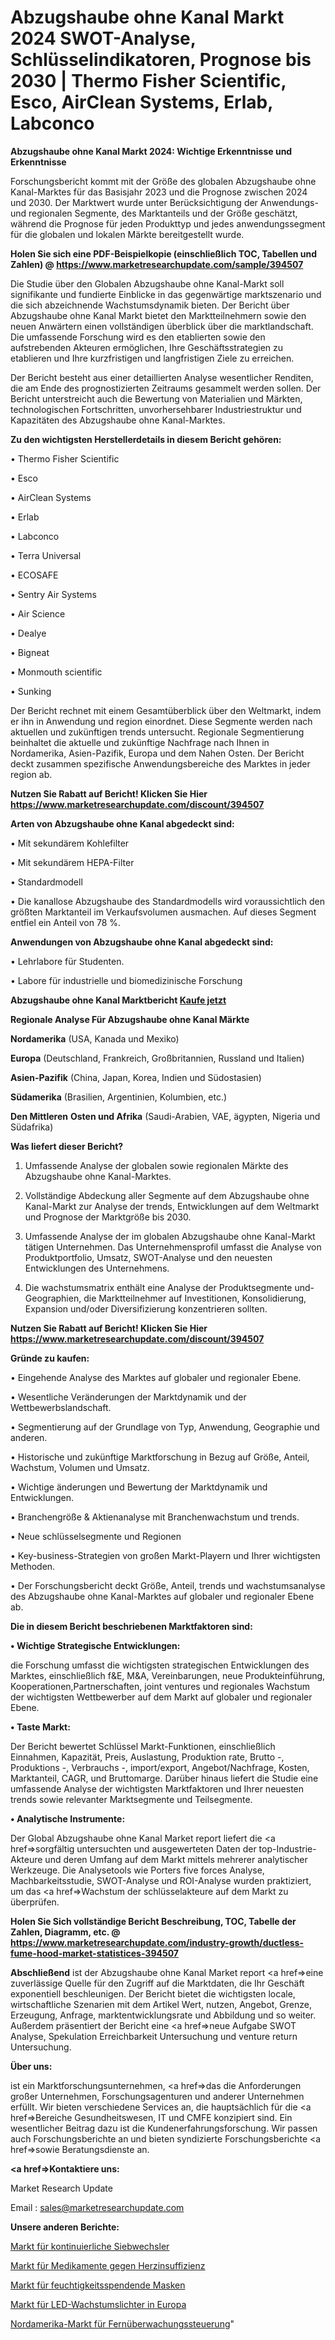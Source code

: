 # Abzugshaube ohne Kanal Markt 2024 SWOT-Analyse, Schlüsselindikatoren, Prognose bis 2030 | Thermo Fisher Scientific, Esco, AirClean Systems, Erlab, Labconco

<strong>Abzugshaube ohne Kanal Markt 2024: Wichtige Erkenntnisse und Erkenntnisse</strong>

Forschungsbericht kommt mit der Größe des globalen Abzugshaube ohne Kanal-Marktes für das Basisjahr 2023 und die Prognose zwischen 2024 und 2030. Der Marktwert wurde unter Berücksichtigung der Anwendungs-und regionalen Segmente, des Marktanteils und der Größe geschätzt, während die Prognose für jeden Produkttyp und jedes anwendungssegment für die globalen und lokalen Märkte bereitgestellt wurde.

<strong>Holen Sie sich eine PDF-Beispielkopie (einschließlich TOC, Tabellen und Zahlen) @
</strong><strong><a href=https://www.marketresearchupdate.com/sample/394507><strong>https://www.marketresearchupdate.com/sample/394507</u></font></a></strong></strong>

Die Studie über den Globalen Abzugshaube ohne Kanal-Markt soll signifikante und fundierte Einblicke in das gegenwärtige marktszenario und die sich abzeichnende Wachstumsdynamik bieten. Der Bericht über Abzugshaube ohne Kanal Markt bietet den Marktteilnehmern sowie den neuen Anwärtern einen vollständigen überblick über die marktlandschaft. Die umfassende Forschung wird es den etablierten sowie den aufstrebenden Akteuren ermöglichen, Ihre Geschäftsstrategien zu etablieren und Ihre kurzfristigen und langfristigen Ziele zu erreichen.

Der Bericht besteht aus einer detaillierten Analyse wesentlicher Renditen, die am Ende des prognostizierten Zeitraums gesammelt werden sollen. Der Bericht unterstreicht auch die Bewertung von Materialien und Märkten, technologischen Fortschritten, unvorhersehbarer Industriestruktur und Kapazitäten des Abzugshaube ohne Kanal-Marktes.

<strong>Zu den wichtigsten Herstellerdetails in diesem Bericht gehören:</strong>

• Thermo Fisher Scientific

• Esco

• AirClean Systems

• Erlab

• Labconco

• Terra Universal

• ECOSAFE

• Sentry Air Systems

• Air Science

• Dealye

• Bigneat

• Monmouth scientific

• Sunking

Der Bericht rechnet mit einem Gesamtüberblick über den Weltmarkt, indem er ihn in Anwendung und region einordnet. Diese Segmente werden nach aktuellen und zukünftigen trends untersucht. Regionale Segmentierung beinhaltet die aktuelle und zukünftige Nachfrage nach Ihnen in Nordamerika, Asien-Pazifik, Europa und dem Nahen Osten. Der Bericht deckt zusammen spezifische Anwendungsbereiche des Marktes in jeder region ab.

<strong>Nutzen Sie Rabatt auf Bericht! Klicken Sie Hier
</strong><strong><a href=https://www.marketresearchupdate.com/discount/394507>https://www.marketresearchupdate.com/discount/394507</b></u></font></strong></a>

<strong>Arten von Abzugshaube ohne Kanal abgedeckt sind:</strong>

• Mit sekundärem Kohlefilter

• Mit sekundärem HEPA-Filter

• Standardmodell

• Die kanallose Abzugshaube des Standardmodells wird voraussichtlich den größten Marktanteil im Verkaufsvolumen ausmachen. Auf dieses Segment entfiel ein Anteil von 78 %.

<strong>Anwendungen von Abzugshaube ohne Kanal abgedeckt sind:</strong>

• Lehrlabore für Studenten.

• Labore für industrielle und biomedizinische Forschung

<strong>Abzugshaube ohne Kanal Marktbericht <a href=https://www.marketresearchupdate.com/buynow/394507>Kaufe jetzt</a></strong>

<strong>Regionale Analyse Für Abzugshaube ohne Kanal Märkte</strong>

<strong>Nordamerika</strong> (USA, Kanada und Mexiko)

<strong>Europa</strong> (Deutschland, Frankreich, Großbritannien, Russland und Italien)

<strong>Asien-Pazifik</strong> (China, Japan, Korea, Indien und Südostasien)

<strong>Südamerika</strong> (Brasilien, Argentinien, Kolumbien, etc.)

<strong>Den Mittleren</strong> <strong>Osten und Afrika</strong> (Saudi-Arabien, VAE, ägypten, Nigeria und Südafrika)

<strong>Was liefert dieser Bericht?</strong>

1. Umfassende Analyse der globalen sowie regionalen Märkte des Abzugshaube ohne Kanal-Marktes.

2. Vollständige Abdeckung aller Segmente auf dem Abzugshaube ohne Kanal-Markt zur Analyse der trends, Entwicklungen auf dem Weltmarkt und Prognose der Marktgröße bis 2030.

3. Umfassende Analyse der im globalen Abzugshaube ohne Kanal-Markt tätigen Unternehmen. Das Unternehmensprofil umfasst die Analyse von Produktportfolio, Umsatz, SWOT-Analyse und den neuesten Entwicklungen des Unternehmens.

4. Die wachstumsmatrix enthält eine Analyse der Produktsegmente und-Geographien, die Marktteilnehmer auf Investitionen, Konsolidierung, Expansion und/oder Diversifizierung konzentrieren sollten.

<strong>Nutzen Sie Rabatt auf Bericht! Klicken Sie Hier
</strong><strong><a href=https://www.marketresearchupdate.com/discount/394507>https://www.marketresearchupdate.com/discount/394507</b></u></font></strong></a>

<strong>Gründe zu kaufen:</strong>

• Eingehende Analyse des Marktes auf globaler und regionaler Ebene.

• Wesentliche Veränderungen der Marktdynamik und der Wettbewerbslandschaft.

• Segmentierung auf der Grundlage von Typ, Anwendung, Geographie und anderen.

• Historische und zukünftige Marktforschung in Bezug auf Größe, Anteil, Wachstum, Volumen und Umsatz.

• Wichtige änderungen und Bewertung der Marktdynamik und Entwicklungen.

• Branchengröße &amp; Aktienanalyse mit Branchenwachstum und trends.

• Neue schlüsselsegmente und Regionen

• Key-business-Strategien von großen Markt-Playern und Ihrer wichtigsten Methoden.

• Der Forschungsbericht deckt Größe, Anteil, trends und wachstumsanalyse des Abzugshaube ohne Kanal-Marktes auf globaler und regionaler Ebene ab.

<strong>Die in diesem Bericht beschriebenen Marktfaktoren sind:</strong>

<strong>• Wichtige Strategische Entwicklungen:</strong>

die Forschung umfasst die wichtigsten strategischen Entwicklungen des Marktes, einschließlich f&amp;E, M&amp;A, Vereinbarungen, neue Produkteinführung, Kooperationen,Partnerschaften, joint ventures und regionales Wachstum der wichtigsten Wettbewerber auf dem Markt auf globaler und regionaler Ebene.

<strong>• Taste Markt:</strong>

Der Bericht bewertet Schlüssel Markt-Funktionen, einschließlich Einnahmen, Kapazität, Preis, Auslastung, Produktion rate, Brutto -, Produktions -, Verbrauchs -, import/export, Angebot/Nachfrage, Kosten, Marktanteil, CAGR, und Bruttomarge. Darüber hinaus liefert die Studie eine umfassende Analyse der wichtigsten Marktfaktoren und Ihrer neuesten trends sowie relevanter Marktsegmente und Teilsegmente.

<strong>• Analytische Instrumente:</strong>

Der Global Abzugshaube ohne Kanal Market report liefert die <a href=>sorgf</a>ältig untersuchten und ausgewerteten Daten der top-Industrie-Akteure und deren Umfang auf dem Markt mittels mehrerer analytischer Werkzeuge. Die Analysetools wie Porters five forces Analyse, Machbarkeitsstudie, SWOT-Analyse und ROI-Analyse wurden praktiziert, um das <a href=>Wachstum</a> der schlüsselakteure auf dem Markt zu überprüfen.

<strong>Holen Sie Sich vollständige Bericht Beschreibung, TOC, Tabelle der Zahlen, Diagramm, etc. @ </strong><strong><a href=https://www.marketresearchupdate.com/industry-growth/ductless-fume-hood-market-statistices-394507>https://www.marketresearchupdate.com/industry-growth/ductless-fume-hood-market-statistices-394507</a></font></strong>

<strong>Abschließend</strong> ist der Abzugshaube ohne Kanal Market report <a href=>eine</a> zuverlässige Quelle für den Zugriff auf die Marktdaten, die Ihr Geschäft exponentiell beschleunigen. Der Bericht bietet die wichtigsten locale, wirtschaftliche Szenarien mit dem Artikel Wert, nutzen, Angebot, Grenze, Erzeugung, Anfrage, marktentwicklungsrate und Abbildung und so weiter. Außerdem präsentiert der Bericht eine <a href=>neue</a> Aufgabe SWOT Analyse, Spekulation Erreichbarkeit Untersuchung und venture return Untersuchung.

<strong>Über uns:</strong>

 ist ein Marktforschungsunternehmen, <a href=>das</a> die Anforderungen großer Unternehmen, Forschungsagenturen und anderer Unternehmen erfüllt. Wir bieten verschiedene Services an, die hauptsächlich für die <a href=>Bereiche</a> Gesundheitswesen, IT und CMFE konzipiert sind. Ein wesentlicher Beitrag dazu ist die Kundenerfahrungsforschung. Wir passen auch Forschungsberichte an und bieten syndizierte Forschungsberichte <a href=>sowie</a> Beratungsdienste an.

<strong><a href=>Kontaktiere uns:</a></strong>

Market Research Update

Email : sales@marketresearchupdate.com

<strong>Unsere anderen Berichte:</strong>

<a href=https://www.linkedin.com/pulse/continuous-screen-changers-market-latest-report-outstanding>Markt für kontinuierliche Siebwechsler</a>

<a href=https://www.linkedin.com/pulse/heart-failure-drugs-market-analysis-segment-region-growth>Markt für Medikamente gegen Herzinsuffizienz</a>

<a href=https://www.linkedin.com/pulse/moisturizing-masks-market-analysis-segment-region>Markt für feuchtigkeitsspendende Masken</a>

<a href=https://www.linkedin.com/pulse/europe-led-grow-lights-market-witness-huge>Markt für LED-Wachstumslichter in Europa</a>

<a href=https://www.linkedin.com/pulse/north-america-remote-monitoring-control-market-size-growth>Nordamerika-Markt für Fernüberwachungssteuerung</a>"
